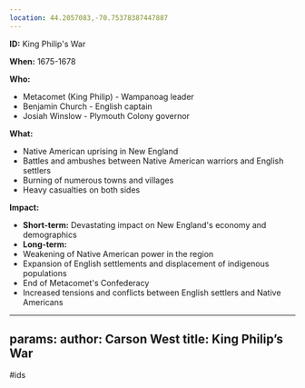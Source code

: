 ```yaml
---
location: 44.2057083,-70.75378387447887
---
```

**ID:** King Philip's War

**When:** 1675-1678

**Who:**
* Metacomet (King Philip) - Wampanoag leader
* Benjamin Church - English captain
* Josiah Winslow - Plymouth Colony governor

**What:**
* Native American uprising in New England
* Battles and ambushes between Native American warriors and English settlers
* Burning of numerous towns and villages
* Heavy casualties on both sides

**Impact:**
* **Short-term:** Devastating impact on New England's economy and demographics
* **Long-term:**
 * Weakening of Native American power in the region
 * Expansion of English settlements and displacement of indigenous populations
 * End of Metacomet's Confederacy
 * Increased tensions and conflicts between English settlers and Native Americans
---
params:
	author: Carson West
title: King Philip’s War
--- 
#ids